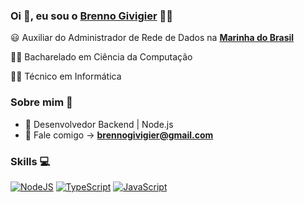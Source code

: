 
### Oi 👋, eu sou o [Brenno Givigier](https://www.linkedin.com/in/brenno-givigier/) 👨‍💻



:smiley: Auxiliar do Administrador de Rede de Dados na **[Marinha do Brasil](https://www.marinha.mil.br/)** 

👨‍🎓 Bacharelado em Ciência da Computação

👨‍🎓 Técnico em Informática

### Sobre mim :eyes:

- :dart: Desenvolvedor Backend | Node.js
- :e-mail: Fale comigo -> **[brennogivigier@gmail.com](mailto://brennogivigier@gmail.com)**

### Skills :computer:

[![NodeJS](https://img.shields.io/badge/node.js-6DA55F?style=for-the-badge&logo=node.js&logoColor=white)](https://github.com/brennogf) [![TypeScript](https://img.shields.io/badge/typescript-%23007ACC.svg?style=for-the-badge&logo=typescript&logoColor=white)](https://github.com/brennogf) [![JavaScript](https://img.shields.io/badge/javascript-%23323330.svg?style=for-the-badge&logo=javascript&logoColor=%23F7DF1E)](https://github.com/brennogf)
